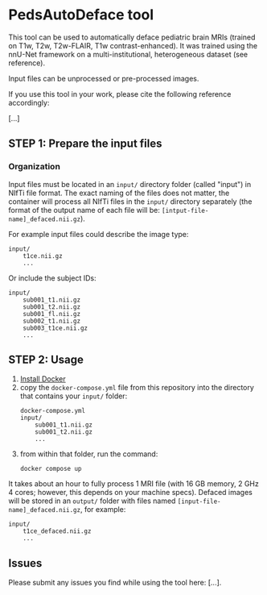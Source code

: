 # PedsAutoDeface tool

This tool can be used to automatically deface pediatric brain MRIs (trained on T1w, T2w, T2w-FLAIR, T1w contrast-enhanced). It was trained using the nnU-Net framework on a multi-institutional, heterogeneous dataset (see reference).

Input files can be unprocessed or pre-processed images.

If you use this tool in your work, please cite the following reference accordingly:

[...]

## STEP 1: Prepare the input files

### Organization

Input files must be located in an `input/` directory folder (called "input") in NIfTi file format. The exact naming of the files does not matter, the container will process all NIfTi files in the `input/` directory separately (the format of the output name of each file will be: `[intput-file-name]_defaced.nii.gz`).

For example input files could describe the image type:
```
input/
    t1ce.nii.gz
    ...
```

Or include the subject IDs:

```
input/
    sub001_t1.nii.gz
    sub001_t2.nii.gz
    sub001_fl.nii.gz
    sub002_t1.nii.gz
    sub003_t1ce.nii.gz
    ...
```

## STEP 2: Usage

1. [Install Docker](https://docs.docker.com/engine/install/)
2. copy the `docker-compose.yml` file from this repository into the directory that contains your `input/` folder:
    ```
    docker-compose.yml
    input/
        sub001_t1.nii.gz
        sub001_t2.nii.gz
        ...
    ```
3. from within that folder, run the command:
    ```
    docker compose up
    ```

It takes about an hour to fully process 1 MRI file (with 16 GB memory, 2 GHz 4 cores; however, this depends on your machine specs). Defaced images will be stored in an `output/` folder with files named `[input-file-name]_defaced.nii.gz`, for example:

```
input/
    t1ce_defaced.nii.gz
    ...
```


## Issues

Please submit any issues you find while using the tool here: [...].
